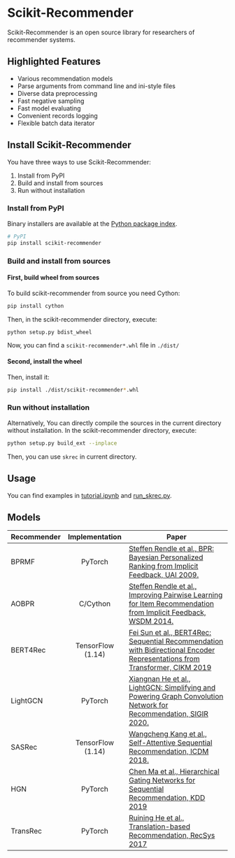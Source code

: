 <!-- Add banner here -->

# Scikit-Recommender

<!-- Describe your project in brief -->
Scikit-Recommender is an open source library for researchers of recommender systems.

## Highlighted Features

- Various recommendation models
- Parse arguments from command line and ini-style files
- Diverse data preprocessing
- Fast negative sampling
- Fast model evaluating
- Convenient records logging
- Flexible batch data iterator

## Install Scikit-Recommender

You have three ways to use Scikit-Recommender:

1. Install from PyPI
2. Build and install from sources
3. Run without installation

### Install from PyPI

Binary installers are available at the [Python package index](https://pypi.org/project/scikit-recommender/).

```sh
# PyPI
pip install scikit-recommender
```

### Build and install from sources

#### First, build wheel from sources

To build scikit-recommender from source you need Cython:

```sh
pip install cython
```

Then, in the scikit-recommender directory, execute:

```sh
python setup.py bdist_wheel
```

Now, you can find a `scikit-recommender*.whl` file in `./dist/`

#### Second, install the wheel

Then, install it:

```sh
pip install ./dist/scikit-recommender*.whl
```

### Run without installation

Alternatively, You can directly compile the sources in the current directory without installation.
In the scikit-recommender directory, execute:

```sh
python setup.py build_ext --inplace
```

Then, you can use `skrec` in current directory.

## Usage

You can find examples in [tutorial.ipynb](https://github.com/ZhongchuanSun/scikit-recommender/blob/master/tutorial.ipynb) and [run_skrec.py](https://github.com/ZhongchuanSun/scikit-recommender/blob/master/run_skrec.py).

## Models

| Recommender | Implementation    | Paper|
|---|:-:|---|
| BPRMF       | PyTorch           | [Steffen Rendle et al., BPR: Bayesian Personalized Ranking from Implicit Feedback, UAI 2009.](https://dl.acm.org/doi/10.5555/1795114.1795167) |
| AOBPR       | C/Cython          | [Steffen Rendle et al., Improving Pairwise Learning for Item Recommendation from Implicit Feedback, WSDM 2014.](https://dl.acm.org/doi/10.1145/2556195.2556248) |
| BERT4Rec    | TensorFlow (1.14) | [Fei Sun et al., BERT4Rec: Sequential Recommendation with Bidirectional Encoder Representations from Transformer, CIKM 2019](https://dl.acm.org/doi/abs/10.1145/3357384.3357895) |
| LightGCN    | PyTorch           | [Xiangnan He et al., LightGCN: Simplifying and Powering Graph Convolution Network for Recommendation, SIGIR 2020.](https://dl.acm.org/doi/10.1145/3397271.3401063)|
| SASRec      | TensorFlow (1.14) | [Wangcheng Kang et al., Self-Attentive Sequential Recommendation, ICDM 2018.](https://ieeexplore.ieee.org/abstract/document/8594844) |
| HGN         |  PyTorch          | [Chen Ma et al., Hierarchical Gating Networks for Sequential Recommendation, KDD 2019](https://dl.acm.org/doi/10.1145/3292500.3330984) |
| TransRec    | PyTorch           | [Ruining He et al., Translation-based Recommendation, RecSys 2017](https://dl.acm.org/doi/10.1145/3109859.3109882) |
